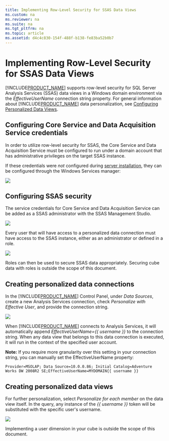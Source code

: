 ```yaml
---
title: Implementing Row-Level Security for SSAS Data Views
ms.custom: na
ms.reviewer: na
ms.suite: na
ms.tgt_pltfrm: na
ms.topic: article
ms.assetid: d4c4c830-154f-488f-b138-fe83ba52b0b7
---
```

# Implementing Row-Level Security for SSAS Data Views
[!INCLUDE[PRODUCT_NAME](../../Topics/TopicNameNotContainA/includes/SERVER_PRODUCT_NAME.md)] supports row-level security for SQL Server Analysis Services (SSAS) data views in a Windows domain environment via the *EffectiveUserName* connection string property.  For general information about [!INCLUDE[PRODUCT_NAME](../../Topics/TopicNameNotContainA/includes/SERVER_PRODUCT_NAME.md)] data personalization, see [Configuring Personalized Data Views](../../Topics/TopicNameNotContainA/Configuring-Personalized-Data-Views.md).  
  
## Configuring Core Service and Data Acquisition Service credentials  
  
In order to utilize row-level security for SSAS, the Core Service and Data Acquisition Service must be configured to run under a domain account that has administrative privileges on the target SSAS instance.  
  
If these credentials were *not* configured during [server installation](Installing%20Datazen%20Enterprise%20Server.md), they can be configured through the Windows Services manager:  
  
<div class="image">  
  <img src="images/rowsec_service_account.png"  />  
  <p></p>  
</div>  
  
## Configuring SSAS security  
  
The service credentials for Core Service and Data Acquisition Service can be added as a SSAS administrator with the SSAS Management Studio.  
  
<div class="image">  
  <img src="images/rowsec_ssas_admin.png"  />  
  <p></p>  
</div>  
  
Every user that will have access to a personalized data connection must have access to the SSAS instance, either as an administrator or defined in a role.  
  
<div class="image">  
  <img src="images/rowsec_ssas_role_membership.png"  />  
  <p></p>  
</div>  
  
Roles can then be used to secure SSAS data appropriately. Securing cube data with roles is outside the scope of this document.  
  
## Creating personalized data connections  
  
In the [!INCLUDE[PRODUCT_NAME](../../Topics/TopicNameNotContainA/includes/SHORT_SERVER_PRODUCT_NAME.md)] Control Panel, under *Data Sources*, create a new Analysis Services connection, check *Personalize with Effective User*, and provide the connection string.  
  
<div class="image">  
  <img src="images/rowsec_cp_dataconnection.png"  />  
  <p></p>  
</div>  
  
When [!INCLUDE[PRODUCT_NAME](../../Topics/TopicNameNotContainA/includes/SHORT_PRODUCT_NAME.md)] connects to Analysis Services, it will automatically append *EffectiveUserName={{ username }}* to the connection string.  When any data view that belongs to this data connection is executed, it will run in the context of the specified user account.  
  
**Note:** If you require more granularity over this setting in your connection string, you can manually set the EffectiveUserName property:    
  
    Provider=MSOLAP; Data Source=10.0.0.86; Initial Catalog=Adventure Works DW 2008R2 SE;EffectiveUserName=MYDOMAIN{{ username }}  
  
## Creating personalized data views  
  
For further personalization, select *Personalize for each member* on the data view itself.  In the query, any instance of the *{{ username }}* token will be substituted with the specific user's username.    
  
<div class="image">  
  <img src="images/rowsec_cp_dataview.png"  />  
  <p></p>  
</div>  
  
Implementing a user dimension in your cube is outside the scope of this document.  

